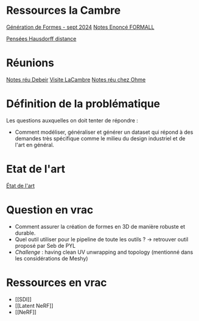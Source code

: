 # Ressources la Cambre
[Génération de Formes - sept 2024](La%20Cambre%20Design%20Industriel%20-%20Projet%20A%20I%20–%20Génération%20de%20Formes%20-%20sept%202024.pdf)
[Notes Enoncé FORMALL](Notes%20Enoncé%20FORMALL.md)

[Pensées Hausdorff distance](Pensées%20Hausdorff%20distance.md)

# Réunions
[Notes réu Debeir](Notes%20réu%20Debeir.md)
[Visite LaCambre](Visite%20LaCambre.md)
[Notes réu chez Ohme](Notes%20réu%20chez%20Ohme.md)

# Définition de la problématique
Les questions auxquelles on doit tenter de répondre :
- Comment modéliser, généraliser et générer un dataset qui répond à des demandes très spécifique comme le milieu du design industriel et de l'art en général. 

# Etat de l'art
[État de l'art](État%20de%20l'art)

# Question en vrac
- Comment assurer la création de formes en 3D de manière robuste et durable. 
- Quel outil utiliser pour le pipeline de toute les outils ? $\to$ retrouver outil proposé par Seb de PYL
- _Challenge_ : having clean UV unwrapping and topology (mentionné dans les considérations de Meshy)

# Ressources en vrac
- [[SDI]]
- [[Latent NeRF]]
- [[NeRF]] 
